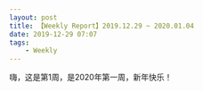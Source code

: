 ```yaml
---
layout: post
title: 【Weekly Report】2019.12.29 ~ 2020.01.04
date: 2019-12-29 07:07
tags:
    - Weekly
---
```


嗨，这是第1周，是2020年第一周，新年快乐！